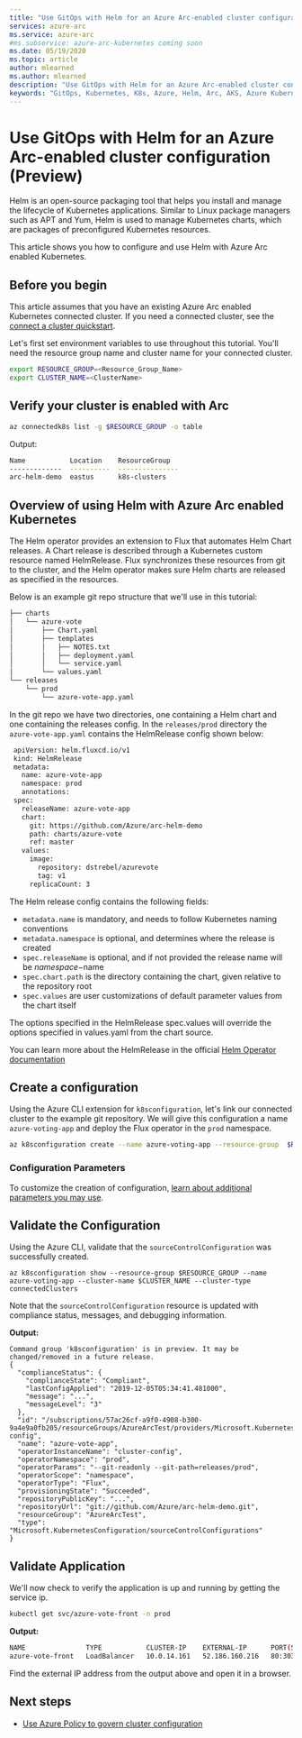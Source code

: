 ```yaml
---
title: "Use GitOps with Helm for an Azure Arc-enabled cluster configuration (Preview)"
services: azure-arc
ms.service: azure-arc
#ms.subservice: azure-arc-kubernetes coming soon
ms.date: 05/19/2020
ms.topic: article
author: mlearned
ms.author: mlearned
description: "Use GitOps with Helm for an Azure Arc-enabled cluster configuration (Preview)"
keywords: "GitOps, Kubernetes, K8s, Azure, Helm, Arc, AKS, Azure Kubernetes Service, containers"
---
```


# Use GitOps with Helm for an Azure Arc-enabled cluster configuration (Preview)

Helm is an open-source packaging tool that helps you install and manage the lifecycle of Kubernetes applications. Similar to Linux package managers such as APT and Yum, Helm is used to manage Kubernetes charts, which are packages of preconfigured Kubernetes resources.

This article shows you how to configure and use Helm with Azure Arc enabled Kubernetes.

## Before you begin

This article assumes that you have an existing Azure Arc enabled Kubernetes connected cluster. If you need a connected cluster, see the [connect a cluster quickstart](./connect-cluster.md).

Let's first set environment variables to use throughout this tutorial. You'll need the resource group name and cluster name for your connected cluster.

```bash
export RESOURCE_GROUP=<Resource_Group_Name>
export CLUSTER_NAME=<ClusterName>
```

## Verify your cluster is enabled with Arc

```bash
az connectedk8s list -g $RESOURCE_GROUP -o table
```

Output:
```bash
Name           Location    ResourceGroup
-------------  ----------  ---------------
arc-helm-demo  eastus      k8s-clusters
```

## Overview of using Helm with Azure Arc enabled Kubernetes

 The Helm operator provides an extension to Flux that automates Helm Chart releases. A Chart release is described through a Kubernetes custom resource named HelmRelease. Flux synchronizes these resources from git to the cluster, and the Helm operator makes sure Helm charts are released as specified in the resources.

 Below is an example git repo structure that we'll use in this tutorial:

```bash
├── charts
│   └── azure-vote
│       ├── Chart.yaml
│       ├── templates
│       │   ├── NOTES.txt
│       │   ├── deployment.yaml
│       │   └── service.yaml
│       └── values.yaml
└── releases
    └── prod
        └── azure-vote-app.yaml
```

In the git repo we have two directories, one containing a Helm chart and one containing the releases config. In the `releases/prod` directory the `azure-vote-app.yaml` contains the HelmRelease config shown below:

```bash
 apiVersion: helm.fluxcd.io/v1
 kind: HelmRelease
 metadata:
   name: azure-vote-app
   namespace: prod
   annotations:
 spec:
   releaseName: azure-vote-app
   chart:
     git: https://github.com/Azure/arc-helm-demo
     path: charts/azure-vote
     ref: master
   values:
     image:
       repository: dstrebel/azurevote
       tag: v1
     replicaCount: 3
```

The Helm release config contains the following fields:

- `metadata.name` is mandatory, and needs to follow Kubernetes naming conventions
- `metadata.namespace` is optional, and determines where the release is created
- `spec.releaseName` is optional, and if not provided the release name will be $namespace-$name
- `spec.chart.path` is the directory containing the chart, given relative to the repository root
- `spec.values` are user customizations of default parameter values from the chart itself

The options specified in the HelmRelease spec.values will override the options specified in values.yaml from the chart source.

You can learn more about the HelmRelease in the official [Helm Operator documentation](https://docs.fluxcd.io/projects/helm-operator/en/1.0.0-rc9/references/helmrelease-custom-resource.html)

## Create a configuration

Using the Azure CLI extension for `k8sconfiguration`, let's link our connected cluster to the example git repository. We will give this configuration a name `azure-voting-app` and deploy the Flux operator in the `prod` namespace.

```bash
az k8sconfiguration create --name azure-voting-app --resource-group  $RESOURCE_GROUP --cluster-name $CLUSTER_NAME --operator-instance-name azure-voting-app --operator-namespace prod --enable-helm-operator --helm-operator-version='0.6.0' --helm-operator-params='--set helm.versions=v3' --repository-url https://github.com/Azure/arc-helm-demo.git --operator-params='--git-readonly --git-path=releases/prod' --scope namespace --cluster-type connectedClusters
```

### Configuration Parameters

To customize the creation of configuration, [learn about additional parameters you may use](./use-gitops-in-connected-cluster.md#additional-parameters).


## Validate the Configuration

Using the Azure CLI, validate that the `sourceControlConfiguration` was successfully created.

```console
az k8sconfiguration show --resource-group $RESOURCE_GROUP --name azure-voting-app --cluster-name $CLUSTER_NAME --cluster-type connectedClusters
```

Note that the `sourceControlConfiguration` resource is updated with compliance status, messages, and debugging information.

**Output:**

```console
Command group 'k8sconfiguration' is in preview. It may be changed/removed in a future release.
{
  "complianceStatus": {
    "complianceState": "Compliant",
    "lastConfigApplied": "2019-12-05T05:34:41.481000",
    "message": "...",
    "messageLevel": "3"
  },
  "id": "/subscriptions/57ac26cf-a9f0-4908-b300-9a4e9a0fb205/resourceGroups/AzureArcTest/providers/Microsoft.Kubernetes/connectedClusters/AzureArcTest1/providers/Microsoft.KubernetesConfiguration/sourceControlConfigurations/cluster-config",
  "name": "azure-vote-app",
  "operatorInstanceName": "cluster-config",
  "operatorNamespace": "prod",
  "operatorParams": "--git-readonly --git-path=releases/prod",
  "operatorScope": "namespace",
  "operatorType": "Flux",
  "provisioningState": "Succeeded",
  "repositoryPublicKey": "...",
  "repositoryUrl": "git://github.com/Azure/arc-helm-demo.git",
  "resourceGroup": "AzureArcTest",
  "type": "Microsoft.KubernetesConfiguration/sourceControlConfigurations"
}
```

## Validate Application

We'll now check to verify the application is up and running by getting the service ip.

```bash
kubectl get svc/azure-vote-front -n prod
```

**Output:**

```bash
NAME               TYPE           CLUSTER-IP    EXTERNAL-IP      PORT(S)        AGE
azure-vote-front   LoadBalancer   10.0.14.161   52.186.160.216   80:30372/TCP   4d22h
```

Find the external IP address from the output above and open it in a browser.

## Next steps

- [Use Azure Policy to govern cluster configuration](./use-azure-policy.md)
